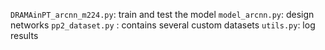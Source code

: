 `DRAMAinPT_arcnn_m224.py`: train and test the model
`model_arcnn.py`: design networks
`pp2_dataset.py` : contains several custom datasets
`utils.py`: log results
